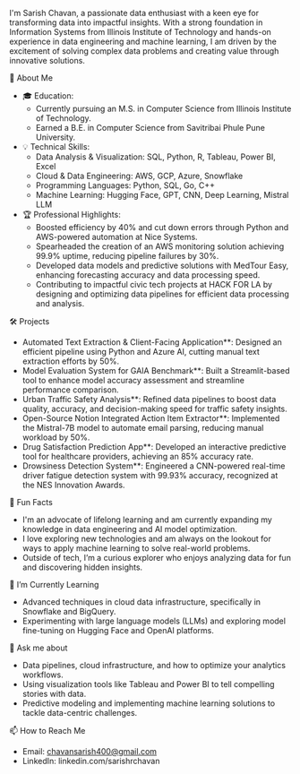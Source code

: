 I'm Sarish Chavan, a passionate data enthusiast with a keen eye for transforming data into impactful insights. With a strong foundation in Information Systems from Illinois Institute of Technology and hands-on experience in data engineering and machine learning, I am driven by the excitement of solving complex data problems and creating value through innovative solutions.

🚀 About Me

- 🎓 Education:
  - Currently pursuing an M.S. in Computer Science from Illinois Institute of Technology.
  - Earned a B.E. in Computer Science from Savitribai Phule Pune University.
- 💡 Technical Skills:
  - Data Analysis & Visualization: SQL, Python, R, Tableau, Power BI, Excel
  - Cloud & Data Engineering: AWS, GCP, Azure, Snowflake
  - Programming Languages: Python, SQL, Go, C++
  - Machine Learning: Hugging Face, GPT, CNN, Deep Learning, Mistral LLM
- 🏆 Professional Highlights:
  - Boosted efficiency by 40% and cut down errors through Python and AWS-powered automation at Nice Systems.
  - Spearheaded the creation of an AWS monitoring solution achieving 99.9% uptime, reducing pipeline failures by 30%.
  - Developed data models and predictive solutions with MedTour Easy, enhancing forecasting accuracy and data processing speed.
  - Contributing to impactful civic tech projects at HACK FOR LA by designing and optimizing data pipelines for efficient data processing and analysis. 

🛠 Projects

- Automated Text Extraction & Client-Facing Application**: Designed an efficient pipeline using Python and Azure AI, cutting manual text extraction efforts by 50%.  
- Model Evaluation System for GAIA Benchmark**: Built a Streamlit-based tool to enhance model accuracy assessment and streamline performance comparison.  
- Urban Traffic Safety Analysis**: Refined data pipelines to boost data quality, accuracy, and decision-making speed for traffic safety insights.  
- Open-Source Notion Integrated Action Item Extractor**: Implemented the Mistral-7B model to automate email parsing, reducing manual workload by 50%.  
- Drug Satisfaction Prediction App**: Developed an interactive predictive tool for healthcare providers, achieving an 85% accuracy rate.  
- Drowsiness Detection System**: Engineered a CNN-powered real-time driver fatigue detection system with 99.93% accuracy, recognized at the NES Innovation Awards.  

🤔 Fun Facts

- I'm an advocate of lifelong learning and am currently expanding my knowledge in data engineering and AI model optimization.
- I love exploring new technologies and am always on the lookout for ways to apply machine learning to solve real-world problems.
- Outside of tech, I’m a curious explorer who enjoys analyzing data for fun and discovering hidden insights.

🌱 I’m Currently Learning

- Advanced techniques in cloud data infrastructure, specifically in Snowflake and BigQuery.
- Experimenting with large language models (LLMs) and exploring model fine-tuning on Hugging Face and OpenAI platforms.

💬 Ask me about

- Data pipelines, cloud infrastructure, and how to optimize your analytics workflows.
- Using visualization tools like Tableau and Power BI to tell compelling stories with data.
- Predictive modeling and implementing machine learning solutions to tackle data-centric challenges.

📫 How to Reach Me

- Email: chavansarish400@gmail.com
- LinkedIn: linkedin.com/sarishrchavan
